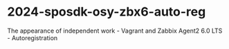 # 2024-sposdk-osy-zbx6-auto-reg
The appearance of independent work - Vagrant and Zabbix Agent2 6.0 LTS - Autoregistration
